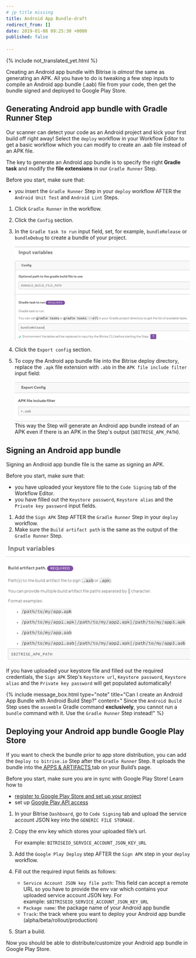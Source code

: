 ```yaml
---
# jp title missing
title: Android App Bundle-draft
redirect_from: []
date: 2019-01-08 09:25:30 +0000
published: false

---
```


{% include not_translated_yet.html %}

Creating an Android app bundle with Bitrise is _almost_ the same as generating an APK. All you have to do is tweaking a few step inputs to compile an Android app bundle (.aab) file from your code, then get the bundle signed and deployed to Google Play Store.

## Generating Android app bundle with Gradle Runner Step

Our scanner can detect your code as an Android project and kick your first build off right away! Select the `deploy` workflow in your Workflow Editor to get a basic workflow which you can modify to create an .aab file instead of an APK file.

The key to generate an Android app bundle is to specify the right **Gradle task** and modify the **file extensions** in our `Gradle Runner` Step.

Before you start, make sure that:

* you insert the `Gradle Runner` Step in your `deploy` workflow AFTER the `Android Unit Test` and `Android Lint` Steps.

1. Click `Gradle Runner` in the workflow.
2. Click the `Config` section.
3. In the `Gradle task to run` input field, set, for example, `bundleRelease` or `bundleDebug` to create a bundle of your project.

   ![{{ page.title }}](/img/bundlerelease.jpg)
4. Click the `Export config` section.
5. To copy the Android app bundle file into the Bitrise deploy directory, replace the `.apk` file extension with `.abb` in the `APK file include filter` input field:

   ![{{ page.title }}](/img/include-filter.jpg)This way the Step will generate an Android app bundle instead of an APK even if there is an APK in the Step's output (`$BITRISE_APK_PATH`).

## Signing an Android app bundle

Signing an Android app bundle file is the same as signing an APK.

Before you start, make sure that:

* you have uploaded your keystore file to the `Code Signing` tab of the Workflow Editor.
* you have filled out the `Keystore password`, `Keystore alias` and the `Private key password` input fields.

1. Add the `Sign APK` Step AFTER the `Gradle Runner` Step in your `deploy` workflow.
2. Make sure the `Build artifact path` is the same as the output of the `Gradle Runner` Step.

![{{ page.title }}](/img/bundle-signing.png)

If you have uploaded your keystore file and filled out the required credentials, the `Sign APK` Step's `Keystore url`, `Keystore password`, `Keystore alias` and the `Private key password` will get populated automatically!

{% include message_box.html type="note" title="Can I create an Android App Bundle with Android Build Step?" content=" Since the `Android Build` Step uses the `assemble` Gradle command **exclusively**, you cannot run a `bundle` command with it. Use the `Gradle Runner` Step instead!" %}

## Deploying your Android app bundle Google Play Store

If you want to check the bundle prior to app store distribution, you can add the `Deploy to bitrise.io` Step after the `Gradle Runner` Step. It uploads the bundle into the[ APPS & ARTIFACTS ](https://devcenter.bitrise.io/builds/build-artifacts-online/)tab on your Build’s page. 

Before you start, make sure you are in sync with Google Play Store! Learn how to

* [register to Google Play Store and set up your project](https://devcenter.bitrise.io/tutorials/deploy/android-deployment/#register-to-google-play-store-and-set-up-your-first-project)
* set up [Google Play API access](https://devcenter.bitrise.io/tutorials/deploy/android-deployment/#set-up-google-play-api-access)

1. In your Bitrise `Dashboard`, go to `Code Signing` tab and upload the service account JSON key into the `GENERIC FILE STORAGE.`
2. Copy the env key which stores your uploaded file’s url.

   For example: `BITRISEIO_SERVICE_ACCOUNT_JSON_KEY_URL`
3. Add the `Google Play Deploy` step AFTER the `Sign APK` step in your `deploy` workflow.
4. Fill out the required input fields as follows:
   * `Service Account JSON key file path`: This field can accept a remote URL so you have to provide the env var which contains your uploaded service account JSON key. For example: `$BITRISEIO_SERVICE_ACCOUNT_JSON_KEY_URL`
   * `Package name`: the package name of your Android app bundle
   * `Track`: the track where you want to deploy your Android app bundle (alpha/beta/rollout/production)
5. Start a build.

Now you should be able to distribute/customize your Android app bundle in Google Play Store.
